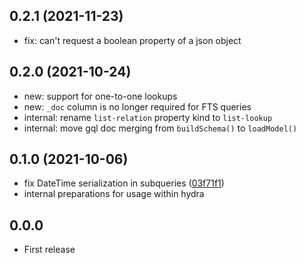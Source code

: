 ## 0.2.1 (2021-11-23)

* fix: can't request a boolean property of a json object

## 0.2.0 (2021-10-24)

* new: support for one-to-one lookups
* new: `_doc` column is no longer required for FTS queries
* internal: rename `list-relation` property kind to `list-lookup` 
* internal: move gql doc merging from `buildSchema()` to `loadModel()`

## 0.1.0 (2021-10-06)

* fix DateTime serialization in subqueries ([03f71f1](https://github.com/subsquid/openreader/commit/03f71f1))
* internal preparations for usage within hydra

## 0.0.0

* First release

